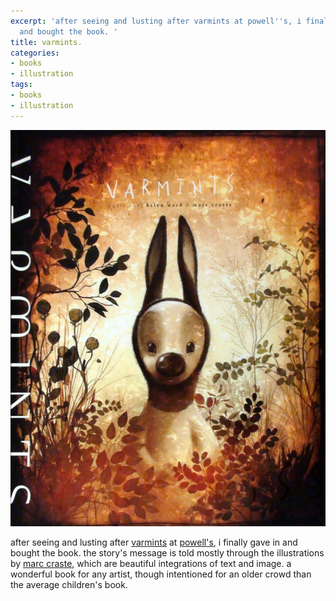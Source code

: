 ```yaml
---
excerpt: 'after seeing and lusting after varmints at powell''s, i finally gave in
  and bought the book. '
title: varmints.
categories:
- books
- illustration
tags:
- books
- illustration
---
```


![](06/varmintsCover.jpg)  
  


after seeing and lusting after [varmints](http://www.amazon.com/Varmints-Helen-Ward/dp/0763637963/ref=pd_bbs_2?ie=UTF8&s=books&qid=1213976372&sr=8-2) at [powell's](http://www.powells.com/), i finally gave in and bought the book. the story's message is told mostly through the illustrations by [marc craste](http://www.ventilate.ca/issue07/marc_craste.html), which are beautiful integrations of text and image. a wonderful book for any artist, though intentioned for an older crowd than the average children's book.
